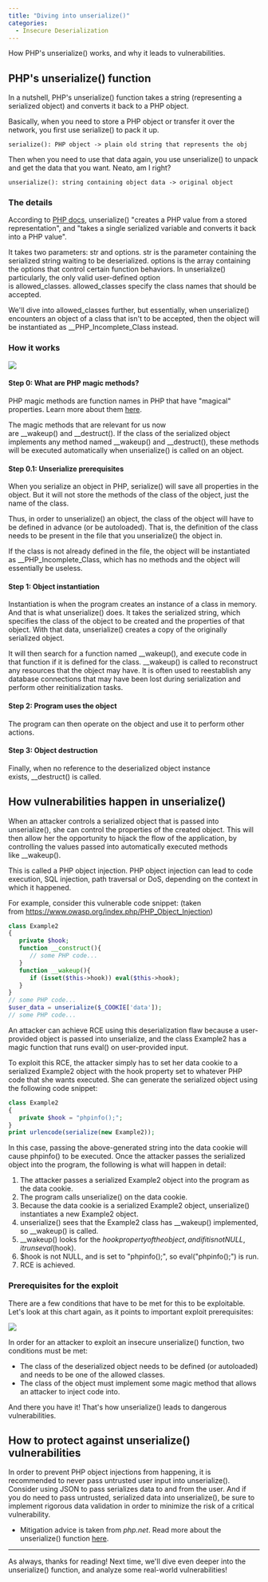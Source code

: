 ```yaml
---
title: "Diving into unserialize()"
categories:
  - Insecure Deserialization
---
```


How PHP's unserialize() works, and why it leads to vulnerabilities.

## PHP's unserialize() function

In a nutshell, PHP's unserialize() function takes a string (representing a serialized object) and converts it back to a PHP object.

Basically, when you need to store a PHP object or transfer it over the network, you first use serialize() to pack it up.

```
serialize(): PHP object -> plain old string that represents the obj
```

Then when you need to use that data again, you use unserialize() to unpack and get the data that you want. Neato, am I right?

```
unserialize(): string containing object data -> original object
```

### The details

According to [PHP docs](https://www.php.net/manual/en/function.unserialize.php), unserialize() "creates a PHP value from a stored representation", and "takes a single serialized variable and converts it back into a PHP value".

It takes two parameters: str and options. str is the parameter containing the serialized string waiting to be deserialized. options is the array containing the options that control certain function behaviors. In unserialize() particularly, the only valid user-defined option is allowed_classes. allowed_classes specify the class names that should be accepted.

We'll dive into allowed_classes further, but essentially, when unserialize() encounters an object of a class that isn't to be accepted, then the object will be instantiated as \_\_PHP_Incomplete_Class instead.

### How it works

![](https://vickieli.dev/blog/assets/images/serialize-07.png)

#### Step 0: What are PHP magic methods?

PHP magic methods are function names in PHP that have "magical" properties. Learn more about them [here](https://www.php.net/manual/en/language.oop5.magic.php).

The magic methods that are relevant for us now are \_\_wakeup() and \_\_destruct(). If the class of the serialized object implements any method named \_\_wakeup() and \_\_destruct(), these methods will be executed automatically when unserialize() is called on an object.

#### Step 0.1: Unserialize prerequisites

When you serialize an object in PHP, serialize() will save all properties in the object. But it will not store the methods of the class of the object, just the name of the class.

Thus, in order to unserialize() an object, the class of the object will have to be defined in advance (or be autoloaded). That is, the definition of the class needs to be present in the file that you unserialize() the object in.

If the class is not already defined in the file, the object will be instantiated as \_\_PHP_Incomplete_Class, which has no methods and the object will essentially be useless.

#### Step 1: Object instantiation

Instantiation is when the program creates an instance of a class in memory. And that is what unserialize() does. It takes the serialized string, which specifies the class of the object to be created and the properties of that object. With that data, unserialize() creates a copy of the originally serialized object.

It will then search for a function named \_\_wakeup(), and execute code in that function if it is defined for the class. \_\_wakeup() is called to reconstruct any resources that the object may have. It is often used to reestablish any database connections that may have been lost during serialization and perform other reinitialization tasks.

#### Step 2: Program uses the object

The program can then operate on the object and use it to perform other actions.

#### Step 3: Object destruction

Finally, when no reference to the deserialized object instance exists, \_\_destruct() is called.

## How vulnerabilities happen in unserialize()

When an attacker controls a serialized object that is passed into unserialize(), she can control the properties of the created object. This will then allow her the opportunity to hijack the flow of the application, by controlling the values passed into automatically executed methods like \_\_wakeup().

This is called a PHP object injection. PHP object injection can lead to code execution, SQL injection, path traversal or DoS, depending on the context in which it happened.

For example, consider this vulnerable code snippet: (taken from <https://www.owasp.org/index.php/PHP_Object_Injection>)

```php
class Example2
{
   private $hook; 
   function __construct(){
      // some PHP code...
   } 
   function __wakeup(){
      if (isset($this->hook)) eval($this->hook);
   }
}
// some PHP code...
$user_data = unserialize($_COOKIE['data']);
// some PHP code...
```

An attacker can achieve RCE using this deserialization flaw because a user-provided object is passed into unserialize, and the class Example2 has a magic function that runs eval() on user-provided input.

To exploit this RCE, the attacker simply has to set her data cookie to a serialized Example2 object with the hook property set to whatever PHP code that she wants executed. She can generate the serialized object using the following code snippet:

```php
class Example2
{
   private $hook = "phpinfo();";
}
print urlencode(serialize(new Example2));
```

In this case, passing the above-generated string into the data cookie will cause phpinfo() to be executed. Once the attacker passes the serialized object into the program, the following is what will happen in detail:

1.  The attacker passes a serialized Example2 object into the program as the data cookie.
2.  The program calls unserialize() on the data cookie.
3.  Because the data cookie is a serialized Example2 object, unserialize() instantiates a new Example2 object.
4.  unserialize() sees that the Example2 class has \_\_wakeup() implemented, so \_\_wakeup() is called.
5.  \_\_wakeup() looks for the $hook property of the object, and if it is not NULL, it runs eval($hook).
6.  $hook is not NULL, and is set to "phpinfo();", so eval("phpinfo();") is run.
7.  RCE is achieved.

### Prerequisites for the exploit

There are a few conditions that have to be met for this to be exploitable. Let's look at this chart again, as it points to important exploit prerequisites:

![](https://vickieli.dev/blog/assets/images/serialize-07.png)

In order for an attacker to exploit an insecure unserialize() function, two conditions must be met:

-   The class of the deserialized object needs to be defined (or autoloaded) and needs to be one of the allowed classes.
-   The class of the object must implement some magic method that allows an attacker to inject code into.

And there you have it! That's how unserialize() leads to dangerous vulnerabilities.

## How to protect against unserialize() vulnerabilities

In order to prevent PHP object injections from happening, it is recommended to never pass untrusted user input into unserialize(). Consider using JSON to pass serializes data to and from the user. And if you do need to pass untrusted, serialized data into unserialize(), be sure to implement rigorous data validation in order to minimize the risk of a critical vulnerability.

-   Mitigation advice is taken from *php.net*. Read more about the unserialize() function [here](https://www.php.net/manual/en/function.unserialize.php).

* * * * *

As always, thanks for reading! Next time, we'll dive even deeper into the unserialize() function, and analyze some real-world vulnerabilities!